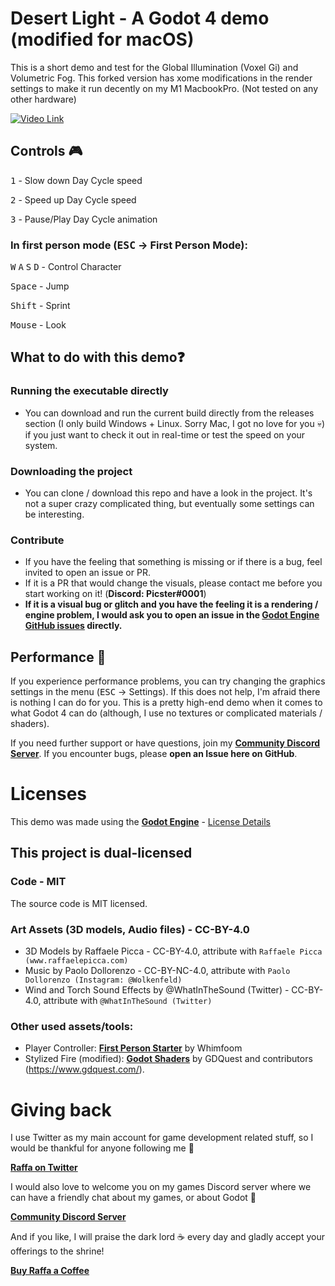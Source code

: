 # Desert Light - A Godot 4 demo (modified for macOS)
This is a short demo and test for the Global Illumination (Voxel Gi) and Volumetric Fog. This forked version has xome modifications in the render settings to make it run decently on my M1 MacbookPro. (Not tested on any other hardware)

[![Video Link](http://img.youtube.com/vi/SePBUHEYT9I/0.jpg)]([http://www.youtube.com/watch?v=-LR6Rjx0hAI](https://youtu.be/SePBUHEYT9I) "Preview Video")

## Controls 🎮
<kbd>1</kbd> - Slow down Day Cycle speed

<kbd>2</kbd> - Speed up Day Cycle speed

<kbd>3</kbd> - Pause/Play Day Cycle animation

### In first person mode (<kbd>ESC</kbd> -> First Person Mode):
<kbd>W</kbd> <kbd>A</kbd> <kbd>S</kbd> <kbd>D</kbd> - Control Character

<kbd>Space</kbd> - Jump

<kbd>Shift</kbd> - Sprint

 <kbd>Mouse</kbd> - Look


## What to do with this demo❓
### Running the executable directly
- You can download and run the current build directly from the releases section (I only build Windows + Linux. Sorry Mac, I got no love for you 💀) if you just want to check it out in real-time or test the speed on your system.
### Downloading the project
- You can clone / download this repo and have a look in the project. It's not a super crazy complicated thing, but eventually some settings can be interesting.
### Contribute
- If you have the feeling that something is missing or if there is a bug, feel invited to open an issue or PR.
- If it is a PR that would change the visuals, please contact me before you start working on it! (**Discord: Picster#0001**)
- **If it is a visual bug or glitch and you have the feeling it is a rendering / engine problem, I would ask you to open an issue in the [Godot Engine GitHub issues](https://github.com/godotengine/godot/issues) directly.**


## Performance 🌠
If you experience performance problems, you can try changing the graphics settings in the menu (<kbd>ESC</kbd> -> Settings). If this does not help, I'm afraid there is nothing I can do for you. This is a pretty high-end demo when it comes to what Godot 4 can do (although, I use no textures or complicated materials / shaders).

If you need further support or have questions, join my [**Community Discord Server**](https://discord.com/invite/JU3y5WkQ4g). If you encounter bugs, please **open an Issue here on GitHub**.

# Licenses
This demo was made using the **[Godot Engine](https://www.godotengine.org)** - [License Details](https://godotengine.org/license)

## **This project is dual-licensed**
### Code - **MIT**
The source code is MIT licensed.

### Art Assets (3D models, Audio files) - **CC-BY-4.0**
- 3D Models by Raffaele Picca - CC-BY-4.0, attribute with `Raffaele Picca (www.raffaelepicca.com)`
- Music by Paolo Dollorenzo - CC-BY-NC-4.0, attribute with `Paolo Dollorenzo (Instagram: @Wolkenfeld)`
- Wind and Torch Sound Effects by @WhatInTheSound (Twitter) - CC-BY-4.0, attribute with `@WhatInTheSound (Twitter)`

### Other used assets/tools:
- Player Controller: **[First Person Starter](https://github.com/Whimfoome/godot-FirstPersonStarter)** by Whimfoom
- Stylized Fire (modified): **[Godot Shaders](https://github.com/GDQuest/godot-shaders)** by GDQuest and contributors (https://www.gdquest.com/).


# Giving back

I use Twitter as my main account for game development related stuff, so I would be thankful for anyone following me 🎉

[**Raffa on Twitter**](https://www.twitter.com/MV_Raffa)

I would also love to welcome you on my games Discord server where we can have a friendly chat about my games, or about Godot 💬

[**Community Discord Server**](https://discord.com/invite/JU3y5WkQ4g)

And if you like, I will praise the dark lord ☕ every day and gladly accept your offerings to the shrine!

[**Buy Raffa a Coffee**](https://www.buymeacoffee.com/raffa)
